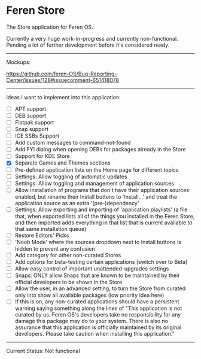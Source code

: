 # Feren Store

The Store application for Feren OS.

Currently a very huge work-in-progress and currently non-functional. Pending a lot of further development before it's considered ready.

---

Mockups:

https://github.com/feren-OS/Bug-Reporting-Center/issues/128#issuecomment-651418078

---

Ideas I want to implement into this application:

- [ ] APT support
- [ ] DEB support
- [ ] Flatpak support
- [ ] Snap support
- [ ] ICE SSBs Support
- [ ] Add custom messages to command-not-found
- [ ] Add FYI dialog when opening DEBs for packages already in the Store
- [ ] Support for KDE Store
- [x] Separate Games and Themes sections
- [ ] Pre-defined application lists on the Home page for different topics
- [ ] Settings: Allow toggling of automatic updates
- [ ] Settings: Allow toggling and management of application sources
- [ ] Allow installation of programs that don't have their application sources enabled, but rename their Install buttons to 'Install...' and treat the application source as an extra '(pre-)dependency'
- [ ] Settings: Allow exporting and importing of 'application playlists' (a file that, when exported lists all of the things you installed in the Feren Store, and then imported adds everything in that list that is current available to that same installation queue)
- [ ] Restore Editors' Picks
- [ ] 'Noob Mode' where the sources dropdown next to Install buttons is hidden to prevent any confusion
- [ ] Add category for other non-curated Stores
- [ ] Add options for beta-testing certain applications (switch over to Beta)
- [ ] Allow easy control of important unattended-upgrades settings
- [ ] Snaps: ONLY allow Snaps that are known to be maintained by their official developers to be shown in the Store
- [ ] Allow the user, in an advanced setting, to turn the Store from curated only into show all available packages (low priority idea here)
- [ ] If this is on, any non-curated applications should have a persistent warning saying something along the lines of "This application is not curated by us. Feren OS's developers take no responsibility for any damage this package may do to your system. There is also no assurance that this application is officially maintained by its original developers. Please take caution when installing this application."

---

Current Status: Not functional
